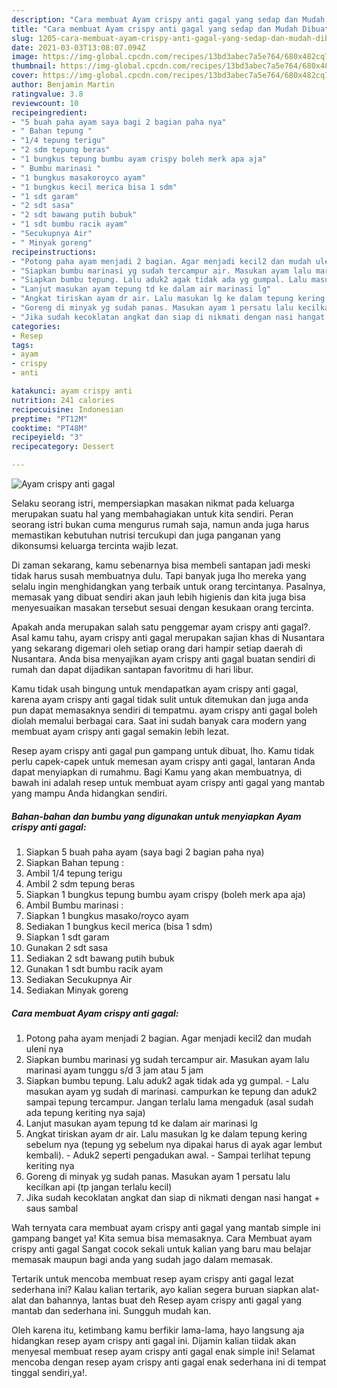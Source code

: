```yaml
---
description: "Cara membuat Ayam crispy anti gagal yang sedap dan Mudah Dibuat"
title: "Cara membuat Ayam crispy anti gagal yang sedap dan Mudah Dibuat"
slug: 1205-cara-membuat-ayam-crispy-anti-gagal-yang-sedap-dan-mudah-dibuat
date: 2021-03-03T13:08:07.094Z
image: https://img-global.cpcdn.com/recipes/13bd3abec7a5e764/680x482cq70/ayam-crispy-anti-gagal-foto-resep-utama.jpg
thumbnail: https://img-global.cpcdn.com/recipes/13bd3abec7a5e764/680x482cq70/ayam-crispy-anti-gagal-foto-resep-utama.jpg
cover: https://img-global.cpcdn.com/recipes/13bd3abec7a5e764/680x482cq70/ayam-crispy-anti-gagal-foto-resep-utama.jpg
author: Benjamin Martin
ratingvalue: 3.8
reviewcount: 10
recipeingredient:
- "5 buah paha ayam saya bagi 2 bagian paha nya"
- " Bahan tepung "
- "1/4 tepung terigu"
- "2 sdm tepung beras"
- "1 bungkus tepung bumbu ayam crispy boleh merk apa aja"
- " Bumbu marinasi "
- "1 bungkus masakoroyco ayam"
- "1 bungkus kecil merica bisa 1 sdm"
- "1 sdt garam"
- "2 sdt sasa"
- "2 sdt bawang putih bubuk"
- "1 sdt bumbu racik ayam"
- "Secukupnya Air"
- " Minyak goreng"
recipeinstructions:
- "Potong paha ayam menjadi 2 bagian. Agar menjadi kecil2 dan mudah uleni nya"
- "Siapkan bumbu marinasi yg sudah tercampur air. Masukan ayam lalu marinasi ayam tunggu s/d 3 jam atau 5 jam"
- "Siapkan bumbu tepung. Lalu aduk2 agak tidak ada yg gumpal. Lalu masukan ayam yg sudah di marinasi. campurkan ke tepung dan aduk2 sampai tepung tercampur. Jangan terlalu lama mengaduk (asal sudah ada tepung keriting nya saja)"
- "Lanjut masukan ayam tepung td ke dalam air marinasi lg"
- "Angkat tiriskan ayam dr air. Lalu masukan lg ke dalam tepung kering sebelum nya (tepung yg sebelum nya dipakai harus di ayak agar lembut kembali). Aduk2 seperti pengadukan awal.  Sampai terlihat tepung keriting nya"
- "Goreng di minyak yg sudah panas. Masukan ayam 1 persatu lalu kecilkan api (tp jangan terlalu kecil)"
- "Jika sudah kecoklatan angkat dan siap di nikmati dengan nasi hangat + saus sambal"
categories:
- Resep
tags:
- ayam
- crispy
- anti

katakunci: ayam crispy anti 
nutrition: 241 calories
recipecuisine: Indonesian
preptime: "PT12M"
cooktime: "PT48M"
recipeyield: "3"
recipecategory: Dessert

---
```



![Ayam crispy anti gagal](https://img-global.cpcdn.com/recipes/13bd3abec7a5e764/680x482cq70/ayam-crispy-anti-gagal-foto-resep-utama.jpg)

Selaku seorang istri, mempersiapkan masakan nikmat pada keluarga merupakan suatu hal yang membahagiakan untuk kita sendiri. Peran seorang istri bukan cuma mengurus rumah saja, namun anda juga harus memastikan kebutuhan nutrisi tercukupi dan juga panganan yang dikonsumsi keluarga tercinta wajib lezat.

Di zaman  sekarang, kamu sebenarnya bisa membeli santapan jadi meski tidak harus susah membuatnya dulu. Tapi banyak juga lho mereka yang selalu ingin menghidangkan yang terbaik untuk orang tercintanya. Pasalnya, memasak yang dibuat sendiri akan jauh lebih higienis dan kita juga bisa menyesuaikan masakan tersebut sesuai dengan kesukaan orang tercinta. 



Apakah anda merupakan salah satu penggemar ayam crispy anti gagal?. Asal kamu tahu, ayam crispy anti gagal merupakan sajian khas di Nusantara yang sekarang digemari oleh setiap orang dari hampir setiap daerah di Nusantara. Anda bisa menyajikan ayam crispy anti gagal buatan sendiri di rumah dan dapat dijadikan santapan favoritmu di hari libur.

Kamu tidak usah bingung untuk mendapatkan ayam crispy anti gagal, karena ayam crispy anti gagal tidak sulit untuk ditemukan dan juga anda pun dapat memasaknya sendiri di tempatmu. ayam crispy anti gagal boleh diolah memalui berbagai cara. Saat ini sudah banyak cara modern yang membuat ayam crispy anti gagal semakin lebih lezat.

Resep ayam crispy anti gagal pun gampang untuk dibuat, lho. Kamu tidak perlu capek-capek untuk memesan ayam crispy anti gagal, lantaran Anda dapat menyiapkan di rumahmu. Bagi Kamu yang akan membuatnya, di bawah ini adalah resep untuk membuat ayam crispy anti gagal yang mantab yang mampu Anda hidangkan sendiri.

<!--inarticleads1-->

##### Bahan-bahan dan bumbu yang digunakan untuk menyiapkan Ayam crispy anti gagal:

1. Siapkan 5 buah paha ayam (saya bagi 2 bagian paha nya)
1. Siapkan  Bahan tepung :
1. Ambil 1/4 tepung terigu
1. Ambil 2 sdm tepung beras
1. Siapkan 1 bungkus tepung bumbu ayam crispy (boleh merk apa aja)
1. Ambil  Bumbu marinasi :
1. Siapkan 1 bungkus masako/royco ayam
1. Sediakan 1 bungkus kecil merica (bisa 1 sdm)
1. Siapkan 1 sdt garam
1. Gunakan 2 sdt sasa
1. Sediakan 2 sdt bawang putih bubuk
1. Gunakan 1 sdt bumbu racik ayam
1. Sediakan Secukupnya Air
1. Sediakan  Minyak goreng




<!--inarticleads2-->

##### Cara membuat Ayam crispy anti gagal:

1. Potong paha ayam menjadi 2 bagian. Agar menjadi kecil2 dan mudah uleni nya
1. Siapkan bumbu marinasi yg sudah tercampur air. Masukan ayam lalu marinasi ayam tunggu s/d 3 jam atau 5 jam
1. Siapkan bumbu tepung. Lalu aduk2 agak tidak ada yg gumpal. - Lalu masukan ayam yg sudah di marinasi. campurkan ke tepung dan aduk2 sampai tepung tercampur. Jangan terlalu lama mengaduk (asal sudah ada tepung keriting nya saja)
1. Lanjut masukan ayam tepung td ke dalam air marinasi lg
1. Angkat tiriskan ayam dr air. Lalu masukan lg ke dalam tepung kering sebelum nya (tepung yg sebelum nya dipakai harus di ayak agar lembut kembali). - Aduk2 seperti pengadukan awal.  - Sampai terlihat tepung keriting nya
1. Goreng di minyak yg sudah panas. Masukan ayam 1 persatu lalu kecilkan api (tp jangan terlalu kecil)
1. Jika sudah kecoklatan angkat dan siap di nikmati dengan nasi hangat + saus sambal




Wah ternyata cara membuat ayam crispy anti gagal yang mantab simple ini gampang banget ya! Kita semua bisa memasaknya. Cara Membuat ayam crispy anti gagal Sangat cocok sekali untuk kalian yang baru mau belajar memasak maupun bagi anda yang sudah jago dalam memasak.

Tertarik untuk mencoba membuat resep ayam crispy anti gagal lezat sederhana ini? Kalau kalian tertarik, ayo kalian segera buruan siapkan alat-alat dan bahannya, lantas buat deh Resep ayam crispy anti gagal yang mantab dan sederhana ini. Sungguh mudah kan. 

Oleh karena itu, ketimbang kamu berfikir lama-lama, hayo langsung aja hidangkan resep ayam crispy anti gagal ini. Dijamin kalian tiidak akan menyesal membuat resep ayam crispy anti gagal enak simple ini! Selamat mencoba dengan resep ayam crispy anti gagal enak sederhana ini di tempat tinggal sendiri,ya!.

